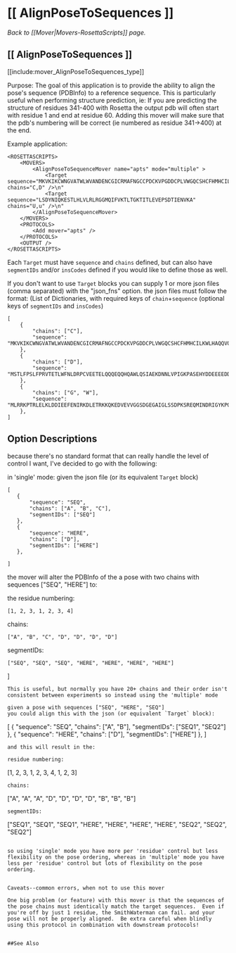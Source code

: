 # [[ AlignPoseToSequences ]]
*Back to [[Mover|Movers-RosettaScripts]] page.*
## [[ AlignPoseToSequences ]]

[[include:mover_AlignPoseToSequences_type]]

Purpose:
The goal of this application is to provide the ability to align the pose's sequence (PDBInfo) to a reference sequence.
This is particularly useful when performing structure prediction, ie:
If you are predicting the structure of residues 341-400 with Rosetta the output pdb will often start with residue 1 and end at residue 60.  Adding this mover will make sure that the pdb's numbering will be correct (ie numbered as residue 341->400) at the end.

Example application:
```
<ROSETTASCRIPTS>
	<MOVERS>
		<AlignPoseToSequenceMover name="apts" mode="multiple" >
			<Target sequence="MKVKIKCWNGVATWLWVANDENCGICRMAFNGCCPDCKVPGDDCPLVWGQCSHCFHMHCILKWLHAQQVQQHCPMCRQEWKFKE" chains="C,D" />\n"
			<Target sequence="LSDYNIQKESTLHLVLRLRGGMQIFVKTLTGKTITLEVEPSDTIENVKA" chains="U,u" />\n"
		</AlignPoseToSequenceMover>
	</MOVERS>
	<PROTOCOLS>
		<Add mover="apts" />
	</PROTOCOLS>
	<OUTPUT />
</ROSETTASCRIPTS>

```
Each `Target` must have `sequence` and `chains` defined, but can also have `segmentIDs` and/or `insCodes` defined if you would like to define those as well.

If you don't want to use `Target` blocks you can supply 1 or more json files (comma separated) with the "json_fns" option.
the json files must follow the format: (List of Dictionaries, with required keys of `chain`+`sequence` (optional keys of `segmentIDs` and `insCodes`)

```
[
	{
		"chains": ["C"],
		"sequence": "MKVKIKCWNGVATWLWVANDENCGICRMAFNGCCPDCKVPGDDCPLVWGQCSHCFHMHCILKWLHAQQVQQHCPMCRQEWKFKE"
	},
	{
		"chains": ["D"],
		"sequence": "MSTLFPSLFPRVTETLWFNLDRPCVEETELQQQEQQHQAWLQSIAEKDNNLVPIGKPASEHYDDEEEEDDEDDEDSEEDSEDDEDMQDMDEMNDYNESPDDGEVNEVDMEGNEQDQDQWMI"
	},
	{
		"chains": ["G", "W"],
		"sequence": "MLRRKPTRLELKLDDIEEFENIRKDLETRKKQKEDVEVVGGSDGEGAIGLSSDPKSREQMINDRIGYKPQPKPNNRSSQFGSLEF"
	},
]

```
## Option Descriptions

because there's no standard format that can really handle the level of control I want, I've decided to go with the following:

in 'single' mode:
given the json file (or its equivalent `Target` block)
```
[
   {
       "sequence": "SEQ",
       "chains": ["A", "B", "C"],
       "segmentIDs": ["SEQ"]
   },
   {
       "sequence": "HERE",
       "chains": ["D"],
       "segmentIDs": ["HERE"]
   },

]
```
the mover will alter the PDBInfo of the a pose with two chains with sequences ["SEQ", "HERE"] to:

the residue numbering:
```
[1, 2, 3, 1, 2, 3, 4]
```
chains:
```
["A", "B", "C", "D", "D", "D", "D"]
```
segmentIDs:
```
["SEQ", "SEQ", "SEQ", "HERE", "HERE", "HERE", "HERE"]
```

]
```
This is useful, but normally you have 20+ chains and their order isn't consistent between experiments so instead using the 'multiple' mode

given a pose with sequences ["SEQ", "HERE", "SEQ"]
you could align this with the json (or equivalent `Target` block):
```
[
   {
       "sequence": "SEQ",
       "chains": ["A", "B"],
       "segmentIDs": ["SEQ1", "SEQ2"]
   },
   {
       "sequence": "HERE",
       "chains": ["D"],
       "segmentIDs": ["HERE"]
   },
]
```
and this will result in the:

residue numbering:
```
[1, 2, 3, 1, 2, 3, 4, 1, 2, 3]
```
chains:
```
["A", "A", "A", "D", "D", "D", "D", "B", "B", "B"]
```
segmentIDs:
```
["SEQ1", "SEQ1", "SEQ1", "HERE", "HERE", "HERE", "HERE", "SEQ2", "SEQ2", "SEQ2"]
```

so using 'single' mode you have more per 'residue' control but less flexibility on the pose ordering, whereas in 'multiple' mode you have less per 'residue' control but lots of flexibility on the pose ordering.


Caveats--common errors, when not to use this mover

One big problem (or feature) with this mover is that the sequences of the pose chains must identically match the target sequences.  Even if you're off by just 1 residue, the SmithWaterman can fail. and your pose will not be properly aligned.  Be extra careful when blindly using this protocol in combination with downstream protocols!

 
##See Also

